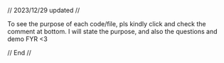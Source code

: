 // 2023/12/29 updated //

To see the purpose of each code/file, pls kindly click and check the comment at bottom.
I will state the purpose, and also the questions and demo FYR <3

// End //
